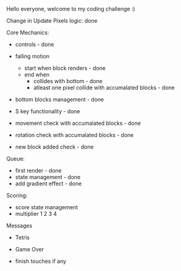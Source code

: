 
Hello everyone, welcome to my coding challenge :)

Change in Update Pixels logic: done

Core Mechanics:
- controls - done
- falling motion 
	- start when block renders - done
	- end when
		- collides with bottom - done
		- atleast one pixel collide with accumalated blocks - done
- bottom blocks management - done

- S key functionality - done

- movement check with accumalated blocks - done
- rotation check with accumalated blocks - done
- new block added check - done

Queue:
- first render - done
- state management - done
- add gradient effect - done

Scoring:
- score state management 
- multiplier 1 2 3 4

Messages
- Tetris
- Game Over


- finish touches if any


